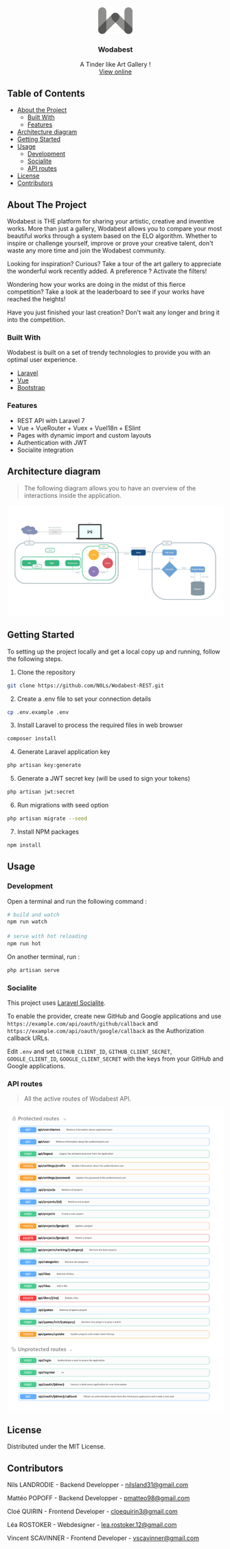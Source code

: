 <br />
<p align="center">
  <a href="https://github.com/N0Ls/Wodabest-REST">
    <img src="public/img/logo/wodabest.png" alt="Logo" width="80">
  </a>

  <h3 align="center">Wodabest</h3>

  <p align="center">
    A Tinder like Art Gallery !
    <br />
    <a href="https://wodabest.herokuapp.com">View online</a>
  </p>
</p>

<!-- TABLE OF CONTENTS -->
## Table of Contents

* [About the Project](#about-the-project)
  * [Built With](#built-with)
  * [Features](#features)
* [Architecture diagram](#architecture-diagram)
* [Getting Started](#getting-started)
* [Usage](#usage)
    * [Development](#development)
    * [Socialite](#socialite)
    * [API routes](#api-routes)
* [License](#license)
* [Contributors](#contributors)

<!-- ABOUT THE PROJECT -->
## About The Project

Wodabest is THE platform for sharing your artistic, creative and inventive works. More than just a gallery, Wodabest allows you to compare your most beautiful works through a system based on the ELO algorithm. Whether to inspire or challenge yourself, improve or prove your creative talent, don't waste any more time and join the Wodabest community.

Looking for inspiration? Curious? Take a tour of the art gallery to appreciate the wonderful work recently added. A preference ? Activate the filters!

Wondering how your works are doing in the midst of this fierce competition? Take a look at the leaderboard to see if your works have reached the heights!

Have you just finished your last creation? Don't wait any longer and bring it into the competition.

### Built With

Wodabest is built on a set of trendy technologies to provide you with an optimal user experience.
* [Laravel](https://laravel.com)
* [Vue](https://vuejs.org/)
* [Bootstrap](https://getbootstrap.com)

### Features

- REST API with Laravel 7 
- Vue + VueRouter + Vuex + VueI18n + ESlint
- Pages with dynamic import and custom layouts
- Authentication with JWT
- Socialite integration

## Architecture diagram

> The following diagram allows you to have an overview of the interactions inside the application.

<p align="center">
<img src="doc/diagram/app-diagram-git.png">
</p>

## Getting Started

To setting up the project locally and get a local copy up and running, follow the following steps.

1. Clone the repository
```sh
git clone https://github.com/N0Ls/Wodabest-REST.git
```
2. Create a .env file to set your connection details
```sh
cp .env.example .env
```
3. Install Laravel to process the required files in web browser
```sh
composer install
```
4. Generate Laravel application key
```sh
php artisan key:generate
```
5. Generate a JWT secret key (will be used to sign your tokens)
```sh
php artisan jwt:secret
```
6. Run migrations with seed option
```sh
php artisan migrate --seed
```
7. Install NPM packages
```sh
npm install
```

## Usage

### Development


Open a terminal and run the following command :
```bash
# build and watch
npm run watch

# serve with hot reloading
npm run hot
```

On another terminal, run :
```bash
php artisan serve
```

### Socialite

This project uses [Laravel Socialite](https://laravel.com/docs/5.8/socialite).

To enable the provider, create new GitHub and Google applications and use `https://example.com/api/oauth/github/callback` and `https://example.com/api/oauth/google/callback` as the Authorization callback URLs.

Edit `.env` and set `GITHUB_CLIENT_ID`, `GITHUB_CLIENT_SECRET`, `GOOGLE_CLIENT_ID`, `GOOGLE_CLIENT_SECRET` with the keys from your GitHub and Google applications.

### API routes

> All the active routes of Wodabest API.

<p align="center">
<img src="doc/api-routes/api-routes-en.png">
</p>

## License

Distributed under the MIT License.

## Contributors

Nils LANDRODIE - Backend Developper - nilsland31@gmail.com

Mattéo POPOFF - Backend Developper - pmatteo98@gmail.com

Cloé QUIRIN - Frontend Developer - cloequirin3@gmail.com

Léa ROSTOKER - Webdesigner - lea.rostoker.12@gmail.com

Vincent SCAVINNER - Frontend Developer - vscavinner@gmail.com